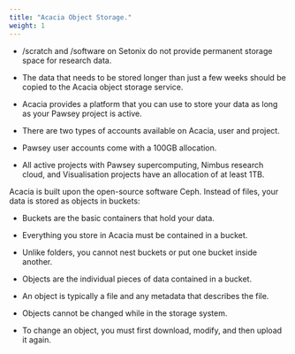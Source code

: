 ```yaml
---
title: "Acacia Object Storage."
weight: 1
---
```


*	/scratch and /software on Setonix do not provide permanent storage space for research data. 
*	The data that needs to be stored longer than just a few weeks should be copied to the Acacia object storage service. 
*	Acacia provides a platform that you can use to store your data as long as your Pawsey project is active. 

*	There are two types of accounts available on Acacia, user and project. 
*	Pawsey user accounts come with a 100GB allocation. 
*	All active projects with Pawsey supercomputing, Nimbus research cloud, and Visualisation projects have an allocation of at least 1TB.

Acacia is built upon the open-source software Ceph. Instead of files, your data is stored as objects in buckets:

*	Buckets are the basic containers that hold your data. 
*	Everything you store in Acacia must be contained in a bucket. 
*	Unlike folders, you cannot nest buckets or put one bucket inside another. 

*	Objects are the individual pieces of data contained in a bucket. 
*	An object is typically a file and any metadata that describes the file. 
*	Objects cannot be changed while in the storage system. 
*	To change an object, you must first download, modify, and then upload it again. 


